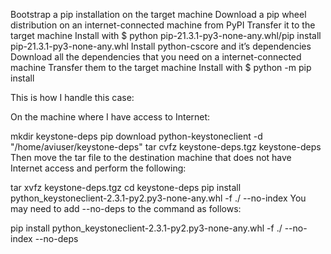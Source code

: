 
Bootstrap a pip installation on the target machine
Download a pip wheel distribution on an internet-connected machine from PyPI
Transfer it to the target machine
Install with $ python pip-21.3.1-py3-none-any.whl/pip install pip-21.3.1-py3-none-any.whl
Install python-cscore and it’s dependencies
Download all the dependencies that you need on a internet-connected machine
Transfer them to the target machine
Install with $ python -m pip install <whatever>



This is how I handle this case:

On the machine where I have access to Internet:

mkdir keystone-deps
pip download python-keystoneclient -d "/home/aviuser/keystone-deps"
tar cvfz keystone-deps.tgz keystone-deps
Then move the tar file to the destination machine that does not have Internet access and perform the following:

tar xvfz keystone-deps.tgz
cd keystone-deps
pip install python_keystoneclient-2.3.1-py2.py3-none-any.whl -f ./ --no-index
You may need to add --no-deps to the command as follows:

pip install python_keystoneclient-2.3.1-py2.py3-none-any.whl -f ./ --no-index --no-deps